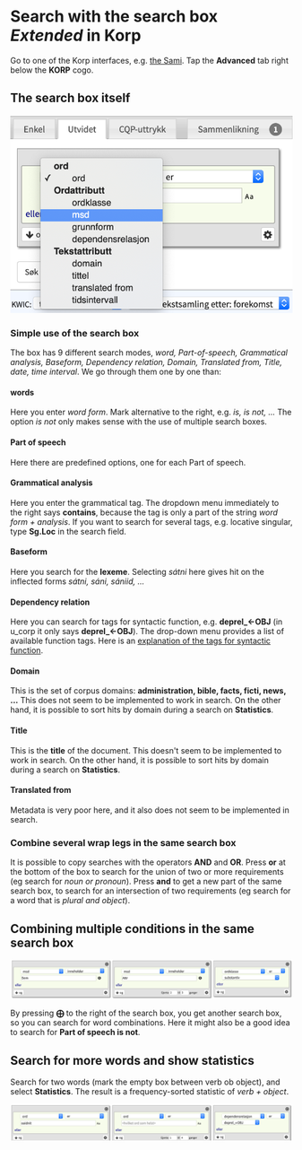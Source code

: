 # Search with the search box *Extended* in Korp

Go to one of the Korp interfaces, e.g. [the Sami](http://gtweb.uit.no/korp/). Tap the **Advanced** tab right below the **KORP** cogo.



## The search box itself

![Alt text](korp-utvidet.png?raw=true "Søkeboksen *Utvidet*")


### Simple use of the search box

The box has 9 different search modes, *word, Part-of-speech, Grammatical analysis, Baseform, Dependency relation, Domain, Translated from, Title, date, time interval*. We go through them one by one than:

#### words
Here you enter *word form*. Mark alternative to the right, e.g. *is, is not, ...* The option *is not* only makes sense with the use of multiple search boxes.

#### Part of speech
Here there are predefined options, one for each Part of speech.

#### Grammatical analysis
Here you enter the grammatical tag. The dropdown menu immediately to the right says **contains**, because the tag is only a part of the string *word form + analysis*. If you want to search for several tags, e.g. locative singular, type **Sg.Loc** in the search field.

#### Baseform
Here you search for the **lexeme**. Selecting *sátni* here gives hit on the inflected forms *sátni, sáni, sániid, ...*

#### Dependency relation
Here you can search for tags for syntactic function, e.g. **deprel_←OBJ** (in u\_corp it only says **deprel_←OBJ**). The drop-down menu provides a list of available function tags. Here is an [explanation of the tags for syntactic function](https://giellalt.uit.no/lang/sme/docu-sme-syntaxtags.html).

#### Domain
This is the set of corpus domains: **administration, bible, facts, ficti, news, ...** This does not seem to be implemented to work in search. On the other hand, it is possible to sort hits by domain during a search on **Statistics**.

#### Title
This is the **title** of the document. This doesn't seem to be implemented to work in search. On the other hand, it is possible to sort hits by domain during a search on **Statistics**.

#### Translated from
Metadata is very poor here, and it also does not seem to be implemented in search.

### Combine several wrap legs in the same search box

It is possible to copy searches with the operators **AND** and **OR**. Press **or** at the bottom of the box to search for the union of two or more requirements (eg search for *noun or pronoun*). Press **and** to get a new part of the same search box, to search for an intersection of two requirements (eg search for a word that is *plural and object*).

## Combining multiple conditions in the same search box

![Alt ​​text](korp-treboksar.png?raw=true "Combination of several boxes")

By pressing **⨁** to the right of the search box, you get another search box, so you can search for word combinations. Here it might also be a good idea to search for **Part of speech is not**.

## Search for more words and show statistics

Search for two words (mark the empty box between verb ob object), and select **Statistics**. The result is a frequency-sorted statistic of *verb + object*.

![Alt ​​text](korp-treboks-obj.png?raw=true "Unspecified word between the verb and the object")


